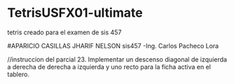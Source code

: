 # TetrisUSFX01-ultimate
 tetris creado para el examen de sis 457

#APARICIO CASILLAS JHARIF NELSON
sis457
-Ing. Carlos Pacheco Lora

//instruccion del parcial
23.   Implementar un descenso diagonal
de izquierda a derecha
de derecha a izquierda
y uno recto para la ficha activa en el tablero.
